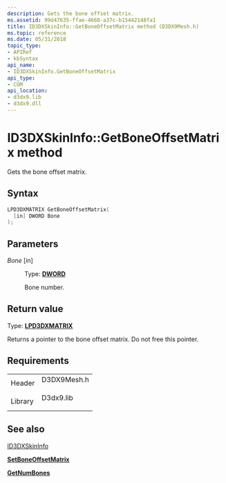 ```yaml
---
description: Gets the bone offset matrix.
ms.assetid: 99d47635-ffae-4668-a37c-b15442148fa1
title: ID3DXSkinInfo::GetBoneOffsetMatrix method (D3DX9Mesh.h)
ms.topic: reference
ms.date: 05/31/2018
topic_type: 
- APIRef
- kbSyntax
api_name: 
- ID3DXSkinInfo.GetBoneOffsetMatrix
api_type: 
- COM
api_location: 
- d3dx9.lib
- d3dx9.dll
---
```


# ID3DXSkinInfo::GetBoneOffsetMatrix method

Gets the bone offset matrix.

## Syntax


```C++
LPD3DXMATRIX GetBoneOffsetMatrix(
  [in] DWORD Bone
);
```



## Parameters

<dl> <dt>

*Bone* \[in\]
</dt> <dd>

Type: **[**DWORD**](../winprog/windows-data-types.md)**

Bone number.

</dd> </dl>

## Return value

Type: **[**LPD3DXMATRIX**](d3dxmatrix.md)**

Returns a pointer to the bone offset matrix. Do not free this pointer.

## Requirements



|                    |                                                                                        |
|--------------------|----------------------------------------------------------------------------------------|
| Header<br/>  | <dl> <dt>D3DX9Mesh.h</dt> </dl> |
| Library<br/> | <dl> <dt>D3dx9.lib</dt> </dl>   |



## See also

<dl> <dt>

[ID3DXSkinInfo](id3dxskininfo.md)
</dt> <dt>

[**SetBoneOffsetMatrix**](id3dxskininfo--setboneoffsetmatrix.md)
</dt> <dt>

[**GetNumBones**](id3dxskininfo--getnumbones.md)
</dt> </dl>

 

 
